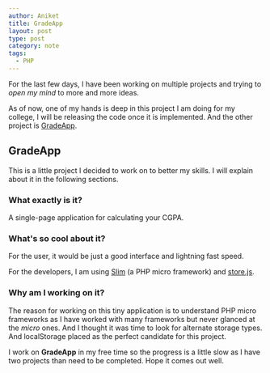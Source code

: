 ```yaml
---
author: Aniket
title: GradeApp
layout: post
type: post
category: note
tags:
  - PHP
---
```

For the last few days, I have been working on multiple projects and trying to *open my mind* to more and more ideas.

As of now, one of my hands is deep in this project I am doing for my college, I will be releasing the code once it is implemented. And the other project is [GradeApp][1].

## GradeApp

This is a little project I decided to work on to better my skills. I will explain about it in the following sections.

### What exactly is it?

A single-page application for calculating your CGPA.

### What's so cool about it?

For the user, it would be just a good interface and lightning fast speed.

For the developers, I am using [Slim][2] (a PHP micro framework) and [store.js][3].

### Why am I working on it?

The reason for working on this tiny application is to understand PHP micro frameworks as I have worked with many frameworks but never glanced at the *micro* ones. And I thought it was time to look for alternate storage types. And localStorage placed as the perfect candidate for this project.

I work on **GradeApp** in my free time so the progress is a little slow as I have two projects than need to be completed.
Hope it comes out well.

 [1]: https://github.com/aniketpant/grade-app "GradeApp on Github"
 [2]: http://slimframework.com "Slim Framework"
 [3]: https://github.com/frankkohlhepp/store-js "Store.js : A powerful toolkit for localStorage"